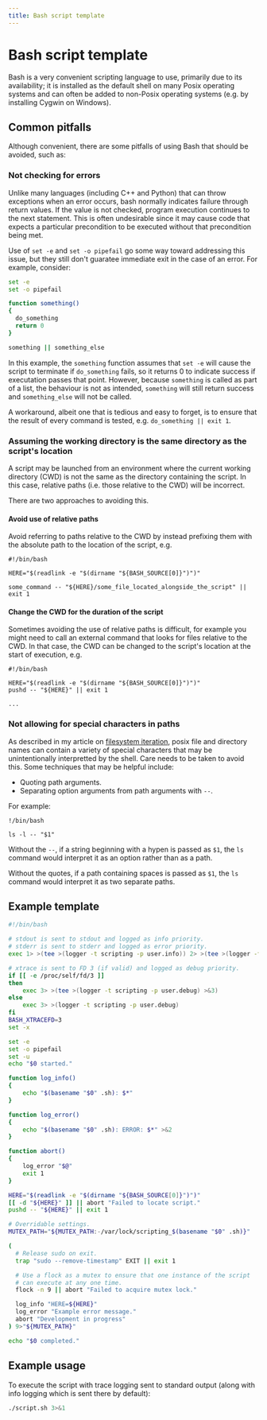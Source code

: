 ```yaml
---
title: Bash script template
---
```


# Bash script template

Bash is a very convenient scripting language to use, primarily due to its availability; it is installed as the default shell on many Posix operating systems and can often be added to non-Posix operating systems (e.g. by installing Cygwin on Windows).

## Common pitfalls

Although convenient, there are some pitfalls of using Bash that should be avoided, such as:

### Not checking for errors

Unlike many languages (including C++ and Python) that can throw exceptions when an error occurs, bash normally indicates failure through return values. If the value is not checked, program execution continues to the next statement. This is often undesirable since it may cause code that expects a particular precondition to be executed without that precondition being met.

Use of ```set -e``` and ```set -o pipefail``` go some way toward addressing this issue, but they still don't guaratee immediate exit in the case of an error. For example, consider:

```bash
set -e
set -o pipefail

function something()
{
  do_something
  return 0
}

something || something_else
```

In this example, the ```something``` function assumes that ```set -e``` will cause the script to terminate if ```do_something``` fails, so it returns 0 to indicate success if executation passes that point. However, because ```something``` is called as part of a list, the behaviour is not as intended, ```something``` will still return success and ```something_else``` will not be called.

A workaround, albeit one that is tedious and easy to forget, is to ensure that the result of every command is tested, e.g. ```do_something || exit 1```.

### Assuming the working directory is the same directory as the script's location

A script may be launched from an environment where the current working directory (CWD) is not the same as the directory containing the script. In this case, relative paths (i.e. those relative to the CWD) will be incorrect.

There are two approaches to avoiding this.

#### Avoid use of relative paths

Avoid referring to paths relative to the CWD by instead prefixing them with the absolute path to the location of the script, e.g.

```
#!/bin/bash

HERE="$(readlink -e "$(dirname "${BASH_SOURCE[0]}")")"

some_command -- "${HERE}/some_file_located_alongside_the_script" || exit 1
```

#### Change the CWD for the duration of the script

Sometimes avoiding the use of relative paths is difficult, for example you might need to call an external command that looks for files relative to the CWD. In that case, the CWD can be changed to the script's location at the start of execution, e.g.

```
#!/bin/bash

HERE="$(readlink -e "$(dirname "${BASH_SOURCE[0]}")")"
pushd -- "${HERE}" || exit 1

...
```

### Not allowing for special characters in paths

As described in my article on [filesystem iteration](https://bondms.github.io/2018/02/04/filesystem-iteration.html), posix file and directory names can contain a variety of special characters that may be unintentionally interpretted by the shell. Care needs to be taken to avoid this. Some techniques that may be helpful include:

* Quoting path arguments.
* Separating option arguments from path arguments with `--`.

For example:

```
!/bin/bash

ls -l -- "$1"
```

Without the `--`, if a string beginning with a hypen is passed as `$1`, the `ls` command would interpret it as an option rather than as a path.

Without the quotes, if a path containing spaces is passed as `$1`, the `ls` command would interpret it as two separate paths.

## Example template

```bash
#!/bin/bash

# stdout is sent to stdout and logged as info priority.
# stderr is sent to stderr and logged as error priority.
exec 1> >(tee >(logger -t scripting -p user.info)) 2> >(tee >(logger -t scripting -p user.error) >&2)

# xtrace is sent to FD 3 (if valid) and logged as debug priority.
if [[ -e /proc/self/fd/3 ]]
then
    exec 3> >(tee >(logger -t scripting -p user.debug) >&3)
else
    exec 3> >(logger -t scripting -p user.debug)
fi
BASH_XTRACEFD=3
set -x

set -e
set -o pipefail
set -u
echo "$0 started."

function log_info()
{
    echo "$(basename "$0" .sh): $*"
}

function log_error()
{
    echo "$(basename "$0" .sh): ERROR: $*" >&2
}

function abort()
{
    log_error "$@"
    exit 1
}

HERE="$(readlink -e "$(dirname "${BASH_SOURCE[0]}")")"
[[ -d "${HERE}" ]] || abort "Failed to locate script."
pushd -- "${HERE}" || exit 1

# Overridable settings.
MUTEX_PATH="${MUTEX_PATH:-/var/lock/scripting_$(basename "$0" .sh)}"

(
  # Release sudo on exit.
  trap "sudo --remove-timestamp" EXIT || exit 1

  # Use a flock as a mutex to ensure that one instance of the script
  # can execute at any one time.
  flock -n 9 || abort "Failed to acquire mutex lock."

  log_info "HERE=${HERE}"
  log_error "Example error message."
  abort "Development in progress"
) 9>"${MUTEX_PATH}"

echo "$0 completed."
```
## Example usage

To execute the script with trace logging sent to standard output (along with info logging which is sent there by default):

```bash
./script.sh 3>&1
```

